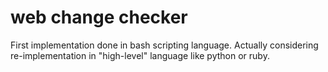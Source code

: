 # web change checker

First implementation done in bash scripting language.
Actually considering re-implementation in "high-level" language like python or ruby.
